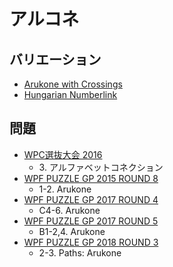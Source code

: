 # アルコネ

## バリエーション
- [Arukone with Crossings](arukone-cross.md)
- [Hungarian Numberlink](hungarian-numberlink.md)

## 問題
- [WPC選抜大会 2016](../questions/jwpc2016.md)
	- 3\. アルファベットコネクション
- [WPF PUZZLE GP 2015 ROUND 8](../questions/wpfpgp2015-8.md)
	- 1-2. Arukone
- [WPF PUZZLE GP 2017 ROUND 4](../questions/wpfpgp2017-4.md)
	- C4-6. Arukone
- [WPF PUZZLE GP 2017 ROUND 5](../questions/wpfpgp2017-5.md)
	- B1-2,4. Arukone
- [WPF PUZZLE GP 2018 ROUND 3](../questions/wpfpgp2018-3.md)
	- 2-3. Paths: Arukone
